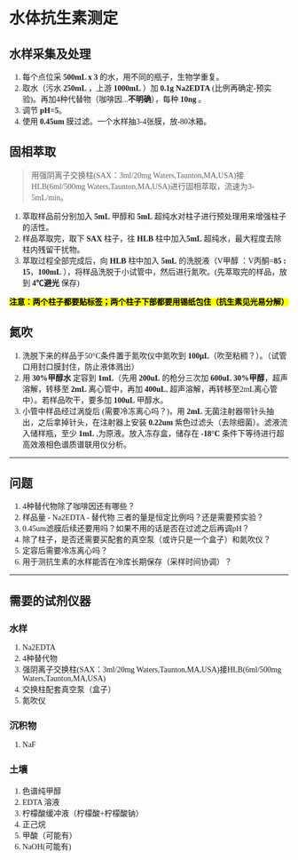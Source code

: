 <font face="MiSans">
<br/>

# 水体抗生素测定
## 水样采集及处理
1. 每个点位采 **500mL x 3** 的水，用不同的瓶子，生物学重复。
2. 取水（污水 **250mL** ，上游 **1000mL** ）加 **0.1g Na2EDTA** (比例再确定-预实验)。再加4种代替物（咖啡因...**不明确**），每种 **10ng** 。
3. 调节 **pH=5**。
4. 使用 **0.45um** 膜过滤。一个水样抽3-4张膜，放-80冰箱。
## 固相萃取
>用强阴离子交换柱(SAX：3ml/20mg Waters,Taunton,MA,USA)接HLB(6ml/500mg Waters,Taunton,MA,USA)进行固相萃取，流速为3-5mL/min。
1. 萃取样品前分别加入 **5mL** 甲醇和 **5mL** 超纯水对柱子进行预处理用来增强柱子的活性。
2. 样品萃取完，取下 **SAX** 柱子，往 **HLB** 柱中加入**5mL** 超纯水，最大程度去除柱内残留干扰物。
3. 萃取过程全部完成后，向 **HLB** 柱中加入 **5mL** 的洗脱液（V甲醇 ：V丙酮=**85 : 15**，**100mL** ），将样品洗脱于小试管中，然后进行氮吹。(先萃取完的样品，放到 **4℃避光** 保存)  

<mark>**注意：两个柱子都要贴标签；两个柱子下部都要用锡纸包住（抗生素见光易分解）**<mark>  

## 氮吹
1. 洗脱下来的样品于50°C条件置于氮吹仪中氮吹到 **100μL**（吹至粘稠？）。（试管口用封口膜封住，防止液体溅出）
2. 用 **30%甲醇水** 定容到 **1mL**（先用 **200uL** 的枪分三次加 **600uL** **30%甲醇**，超声溶解，转移至 **2mL** 离心管中，再加 **400uL**, 超声溶解，再转移至2mL离心管中）。若样品吹干，要多加 **100uL** 甲醇水。
3. 小管中样品经过涡旋后 (需要冷冻离心吗？)，用 **2mL** 无菌注射器带针头抽出，之后拿掉针头，在注射器上安装 **0.22um** 紫色过滤头（去除细菌）。滤液流入储样瓶，至少 **1mL** ,为原液。放入冻存盒，储存在 **-18°C** 条件下等待进行超高效液相色谱质谱联用仪分析。
--- 
## 问题
1. 4种替代物除了咖啡因还有哪些？
2. 样品量 - Na2EDTA - 替代物 三者的量是恒定比例吗？还是需要预实验？
3. 0.45um滤膜后续还要用吗？如果不用的话是否在过滤之后再调pH？
4. 除了柱子，是否还需要买配套的真空泵（或许只是一个盒子）和氮吹仪？
5. 定容后需要冷冻离心吗？
6. 用于测抗生素的水样能否在冷库长期保存（采样时间协调）？
---
## 需要的试剂仪器
### 水样
1. Na2EDTA
2. 4种替代物
3. 强阴离子交换柱(SAX：3ml/20mg Waters,Taunton,MA,USA)接HLB(6ml/500mg Waters,Taunton,MA,USA)
4. 交换柱配套真空泵（盒子）
5. 氮吹仪
### 沉积物
1. NaF
### 土壤
1. 色谱纯甲醇
2. EDTA 溶液
3. 柠檬酸缓冲液（柠檬酸+柠檬酸钠）
4. 正己烷
5. 甲酸（可能有）
6. NaOH(可能有)